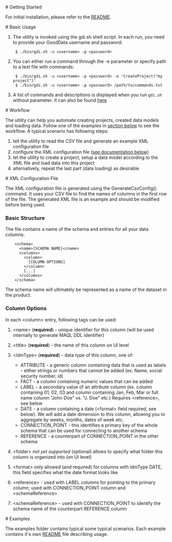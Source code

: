 <a name="start">
# Getting Started
</a>

For initial installation, please refer to the [README](http://github.com/gooddata/GoodData-CL#readme).

<a name="basic">
# Basic Usage
</a>

1. The utility is invoked using the gdi.sh shell script. In each run, you need to provide your GoodData username and password:

        $ ./bin/gdi.sh -u <username> -p <password>

2. You can either run a command through the -e parameter or specify path to a text file with commands:

        $ ./bin/gdi.sh -u <username> -p <password> -e 'CreateProject("my project")'
        $ ./bin/gdi.sh -u <username> -p <password> /path/to/commands.txt

3. A list of commands and descriptions is displayed when you run `gdi.sh` without parameter. It can also be found [here](http://github.com/gooddata/GoodData-CL/blob/master/cli/src/main/resources/com/gooddata/processor/COMMANDS.txt#files)

<a name="workflow">
# Workflow
</a>

The utility can help you automate creating projects, created data models and loading data. Follow one of the examples in [section below](#examples) to see the workflow. A typical scenario has following steps:

1. tell the utility to read the CSV file and generate an example XML configuration file
2. configure the XML configuration file ([see documentation below](#config))
3. let the utility to create a project, setup a data model according to the XML file and load data into this project
4. alternatively, repeat the last part (data loading) as desirable

<a name="config">
# XML Configuration File
</a>

The XML configuration file is generated using the GenerateCsvConfig() command. It uses your CSV file to find the names of columns in the first row of the file. The generated XML file is an example and should be modified before being used.

### Basic Structure
The file contains a name of the schema and entries for all your data columns:

        <schema>
          <name>[SCHEMA NAME]</name>
          <columns>
            <column>
              [COLUMN OPTIONS]
            </column>
            [...]
          </columns>
        </schema>

The schema name will ultimately be represented as a name of the dataset in the product.

### Column Options
In each &lt;column&gt; entry, following tags can be used:

1. &lt;name&gt; (**required**) - unique identifier for this column (will be used internally to generate MAQL DDL identifier)
2. &lt;title&gt; (**required**) - the name of this column on UI level
3. &lt;ldmType&gt; (**required**) - data type of this column, one of:

    * ATTRIBUTE - a generic column containing data that is used as labels - either strings or numbers that cannot be added (ex. Name, social security number, id)
    * FACT - a column containing numeric values that can be added 
    * LABEL - a secondary value of an attribute column (ex. column containing 01, 02, 03 and column containing Jan, Feb, Mar or full name column "John Doe" vs. "J. Doe" etc.) Requires &lt;reference&gt;, see below
    * DATE - a column containing a date (&lt;format&gt; field required, see below). We will add a date dimension to this column, allowing you to aggregate by weeks, months, dates of week etc.
    * CONNECTION_POINT - this identifies a primary key of the whole schema that can be used for connecting to another schema
    * REFERENCE - a counterpart of CONNECTION_POINT in the other schema

4. &lt;folder&gt; _not yet supported_ (optional) allows to specify what folder this column is organized into (on UI level)
5. &lt;format&gt; only allowed (and required) for columns with ldmType DATE, this field specifies what the date format looks like
6. &lt;reference&gt; - used with LABEL columns for pointing to the primary column; used with CONNECTION_POINT column and &lt;schemaReference&gt;
7. &lt;schemaReference&gt; - used with CONNECTION_POINT to identify the schema name of the counterpart REFERENCE column

<a name="examples">
# Examples
</a>

The examples folder contains typical some typical scenarios. Each example contains it's own [README](http://github.com/gooddata/GoodData-CL/blob/master/cli-distro/examples/README.md#readme) file describing usage.